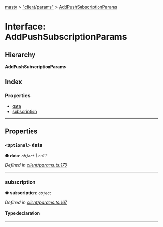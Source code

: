 [masto](../README.md) > ["client/params"](../modules/_client_params_.md) > [AddPushSubscriptionParams](../interfaces/_client_params_.addpushsubscriptionparams.md)

# Interface: AddPushSubscriptionParams

## Hierarchy

**AddPushSubscriptionParams**

## Index

### Properties

* [data](_client_params_.addpushsubscriptionparams.md#data)
* [subscription](_client_params_.addpushsubscriptionparams.md#subscription)

---

## Properties

<a id="data"></a>

### `<Optional>` data

**● data**: *`object` \| `null`*

*Defined in [client/params.ts:178](https://github.com/neet/masto.js/blob/cdad6ed/src/client/params.ts#L178)*

___
<a id="subscription"></a>

###  subscription

**● subscription**: *`object`*

*Defined in [client/params.ts:167](https://github.com/neet/masto.js/blob/cdad6ed/src/client/params.ts#L167)*

#### Type declaration

___

